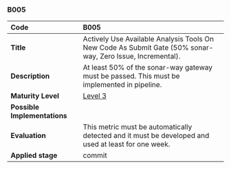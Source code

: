 ### B005

|**Code**           | **B005** |
| :--               | :--      |
|**Title**          | Actively Use Available Analysis Tools On New Code As Submit Gate (50% sonar-way, Zero Issue, Incremental). |
|**Description**    | At least 50% of the sonar-way gateway must be passed. This must be implemented in pipeline.|
|**Maturity Level** | [Level 3](/LEVELS.html#level-3) |
|**Possible Implementations** | |
|**Evaluation**     | This metric must be automatically detected and it must be developed and used at least for one week.|
|**Applied stage**  | commit|
